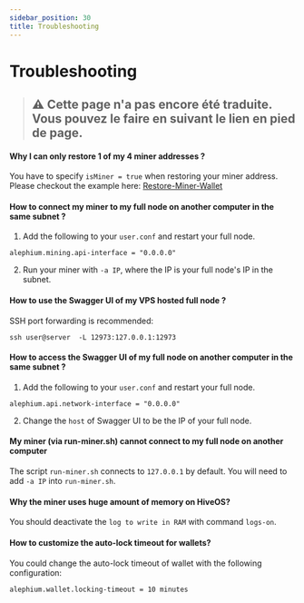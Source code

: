 ```yaml
---
sidebar_position: 30
title: Troubleshooting
---
```


# Troubleshooting

> ## ⚠️ Cette page n'a pas encore été traduite. Vous pouvez le faire en suivant le lien en pied de page.

#### Why I can only restore 1 of my 4 miner addresses ?

You have to specify `isMiner = true` when restoring your miner address. Please checkout the example here: [Restore-Miner-Wallet](Solo-Mining-Guide.md#restore-your-miner-wallet)

#### How to connect my miner to my full node on another computer in the same subnet ?

1. Add the following to your `user.conf` and restart your full node.

```
alephium.mining.api-interface = "0.0.0.0"
```

2. Run your miner with `-a IP`, where the IP is your full node's IP in the subnet.

#### How to use the Swagger UI of my VPS hosted full node ?

SSH port forwarding is recommended:

```
ssh user@server  -L 12973:127.0.0.1:12973
```

#### How to access the Swagger UI of my full node on another computer in the same subnet ?

1. Add the following to your `user.conf` and restart your full node.

```
alephium.api.network-interface = "0.0.0.0"
```

2. Change the `host` of Swagger UI to be the IP of your full node.

#### My miner (via run-miner.sh) cannot connect to my full node on another computer

The script `run-miner.sh` connects to `127.0.0.1` by default. You will need to add `-a IP` into `run-miner.sh`.

#### Why the miner uses huge amount of memory on HiveOS?

You should deactivate the `log to write in RAM` with command `logs-on`.

#### How to customize the auto-lock timeout for wallets?

You could change the auto-lock timeout of wallet with the following configuration:

```
alephium.wallet.locking-timeout = 10 minutes
```

